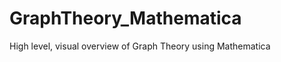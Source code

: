 GraphTheory_Mathematica
=======================

High level, visual overview of Graph Theory using Mathematica
